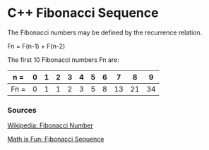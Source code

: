 # C++ Fibonacci Sequence

The Fibonacci numbers may be defined by the recurrence relation.

Fn = F(n-1) + F(n-2)

The first 10 Fibonacci numbers Fn are:

| n = | 0   | 1   | 2   | 3   | 4   | 5   | 6   | 7   | 8   | 9   |
| --- | --- | --- | --- | --- | --- | --- | --- | --- | --- | --- |
| Fn = | 0   | 1   | 1   | 2   | 3   | 5   | 8   | 13  | 21  | 34  |

### Sources

[Wikipedia: Fibonacci Number](https://en.wikipedia.org/wiki/Fibonacci_number)

[Math is Fun: Fibonacci Sequence](https://www.mathsisfun.com/numbers/fibonacci-sequence.html)
